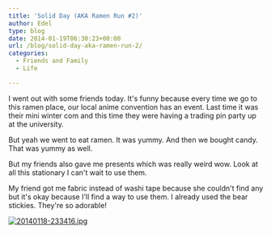 ```yaml
---
title: 'Solid Day (AKA Ramen Run #2)'
author: Edel
type: blog
date: 2014-01-19T06:30:23+00:00
url: /blog/solid-day-aka-ramen-run-2/
categories:
  - Friends and Family
  - Life

---
```

I went out with some friends today. It's funny because every time we go to this ramen place, our local anime convention has an event. Last time it was their mini winter com and this time they were having a trading pin party up at the university.

But yeah we went to eat ramen. It was yummy. And then we bought candy. That was yummy as well.

But my friends also gave me presents which was really weird wow. Look at all this stationary I can't wait to use them.

My friend got me fabric instead of washi tape because she couldn't find any but it's okay because I'll find a way to use them. I already used the bear stickies. They're so adorable!

[<img src="http://erzadel.net/blog/wp-content/uploads/2014/01/20140118-2334161.jpg" alt="20140118-233416.jpg" class="img-responsive" />][1]




 [1]: http://erzadel.net/blog/wp-content/uploads/2014/01/20140118-2334161.jpg